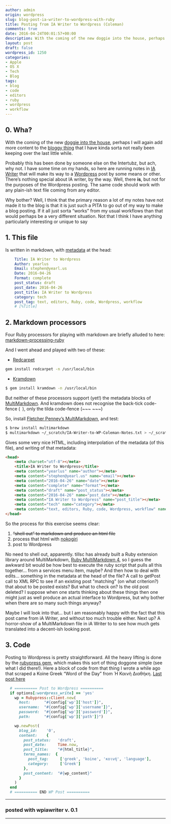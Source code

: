 ```yaml
---
author: admin
origin: wordpress
slug: blog-post-ia-writer-to-wordpress-with-ruby
title: Posting from IA Writer to Wordpress (Coleman)
comments: true
date: 2016-04-24T00:01:57+00:00
description: With the coming of the new doggie into the house, perhaps I will again add more content to the bloggy thing that I have kinda sorta not really been keeping over the last little while"
layout: post
draft: false
wordpress_id: 1250
categories:
- Apple
- OS X
- Tech
- Blog
tags:
- blog
- code
- editors
- ruby
- wordpress
- workflow
---
```


## 0. Wha?
With the coming of the new [doggie into the house](http://stephen.yearl.us/rescue-doggie-diary/), perhaps I will again add more content to the [bloggy thing](http://stephen.yearl.us) that I have kinda sorta not really been keeping over the last little while.

Probably this has been done by someone else on the Intertubz, but ach, why not. I have some time on my hands, so here are running notes in [IA Writer](https://ia.net/writer) that will make its way to a [Wordpress](https://www.wordpress.com) post by some means or other. There’s nothing special about IA writer, by the way. Well, there **is**, but not for the purposes of the Wordpress posting. The same code should work with any plain-ish text file coming from any editor.

Why bother? Well, I think that the primary reason a lot of my notes have not made it to the blog is that it is just such a PITA to go out of my way to make a blog posting. If it all just sorta “works” from my usual workflows than that would perhaps be a very different situation. Not that I think I have anything particularly interesting or unique to say


## 1. This file
Is written in markdown, with [metadata](https://github.com/fletcher/MultiMarkdown/wiki/MultiMarkdown-Syntax-Guide#metadata) at the head:

```yaml
    Title: IA Writer to Wordpress
    Author: yearlus
    Email: stephen@yearl.us
    Date: 2016-04-26
    Format: complete
    post_status: draft
    post_date: 2016-04-26
    post_title: IA Writer to Wordpress
    category: tech
    post_tag: text, editors, Ruby, code, Wordpress, workflow
    # [%Title]
```

## 2. Markdown processors
Four Ruby processors for playing with markdown are briefly alluded to here: [markdown-processing-ruby](http://www.sitepoint.com/markdown-processing-ruby/)

And I went ahead and played with two of these:

- [Redcarpet](https://github.com/vmg/redcarpet)

```bash
gem install redcarpet -n /usr/local/bin
```

- [Kramdown](http://kramdown.gettalong.org/)

```bash
$ gem install kramdown -n /usr/local/bin
```

But neither of these processors support (yet!) the metadata blocks of [MultiMarkdown](https://github.com/fletcher/MultiMarkdown-5). And kramdown does not recognise the back-tick code-fence (``` ```), only the tilda code-fence (~~~ ~~~)

So, install [Fletcher Penney’s MultiMarkdown](https://github.com/fletcher/MultiMarkdown-4/), and test:

```bash
$ brew install multimarkdown
$ multimarkdown ~/_scratch/IA-Writer-to-WP-Coleman-Notes.txt > ~/_scratch/IA-Writer-to-WP-Coleman-Notes.html
```

Gives some very nice HTML, including interpolation of the metadata (of this file), and writing of that metadata:

```html
<head>
    <meta charset="utf-8"></meta>
    <title>IA Writer to Wordpress</title>
    <meta content="yearlus" name="author"></meta>
    <meta content="stephen@yearl.us" name="email"></meta>
    <meta content="2016-04-26" name="date"></meta>
    <meta content="complete" name="format"></meta>
    <meta content="draft" name="post_status"></meta>
    <meta content="2016-04-26" name="post_date"></meta>
    <meta content="IA Writer to Wordpress" name="post_title"></meta>
    <meta content="tech" name="category"></meta>
    <meta content="text, editors, Ruby, code, Wordpress, workflow" name="post_tag"></meta>
</head>
```

So the process for this exercise seems clear:
1. ~~“shell out” to markdown and produce an html file~~
2. process that html with [nokogiri](https://github.com/sparklemotion/nokogiri)
3. post to Wordpress

No need to shell out, apparently. tillsc has already built a Ruby extension library around MultiMarkdown, [Ruby MultiMarkdown 4](https://github.com/tillsc/multi_markdown), so
I guess the awkward bit would be how best to execute the ruby script that pulls all this together… from a services menu item, maybe? And then how to deal with edits... something in the metadata at the head of the file? A call to getPost call to XML RPC to see if an existing post "matching" (on what criterion?) that about to be posted exists? But what to check on? Is the old post deleted? I suppose when one starts thinking about these things then one might just as well produce an actual interface to Wordpress, but why bother when there are so many such things anyway?

Maybe I will look into that... but I am reasonably happy with the fact that this post came from iA Writer, and without too much trouble either. Next up? A horror-show of a MultiMarkdown file in iA Writer to to see how much gets translated into a decent-ish looking post.


## 3. Code
Posting to Wordpress is pretty straightforward. All the heavy lifting is done by the [rubypress gem](https://github.com/zachfeldman/rubypress), which makes this sort of thing doggone simple (see what I did there!). Here a block of code from that thing I wrote a while ago that scraped a Koine Greek “Word of the Day” from Ἡ Καινὴ Διαθήκη. [Last post here](https://stephen.yearl.us/koine-greek-word-of-the-day-%E1%BC%90%CF%80%CE%AF%CE%B8%CE%B5%CF%83%CE%B9%CF%82-%CE%B5%CF%89%CF%82-%E1%BC%A1/)


```ruby
  # ========== Post to Wordpress ==========
  if options[:wordpress_write] == 'yes'
    wp = Rubypress::Client.new(
      host:      "#{config['wp']['host']}",
      username:  "#{config['wp']['username']}",
      password:  "#{config['wp']['password']}",
      path:      "#{config['wp']['path']}")

    wp.newPost(
      blog_id:    '0',
      content:    {
        post_status:   'draft',
        post_date:     Time.now,
        post_title:    "#{html_title}",
        terms_names:  {
          post_tag:     ['greek', 'koine', 'κοινή', 'language'],
          category:     ['Greek']
        },
        post_content:  "#{wp_content}"
      }
    )
  end
  # ========== END WP Post ==========
```


-----
### posted with wpiawriter v. 0.1
-----
